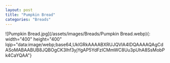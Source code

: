 ```yaml
---
layout: post
title: "Pumpkin Bread"
categories: "Breads"
---
```

![Pumpkin Bread.jpg](/assets/images/Breads/Pumpkin Bread.webp){: width="400" height="400" lqip="data:image/webp;base64,UklGRkAAAABXRUJQVlA4IDQAAAAQAgCdASoMABAABUB8JQBOgCK3lhf3yjYgAP5YdFzICMmWC8Uu3pUhA8SsMobPk4CaYQAA"}

